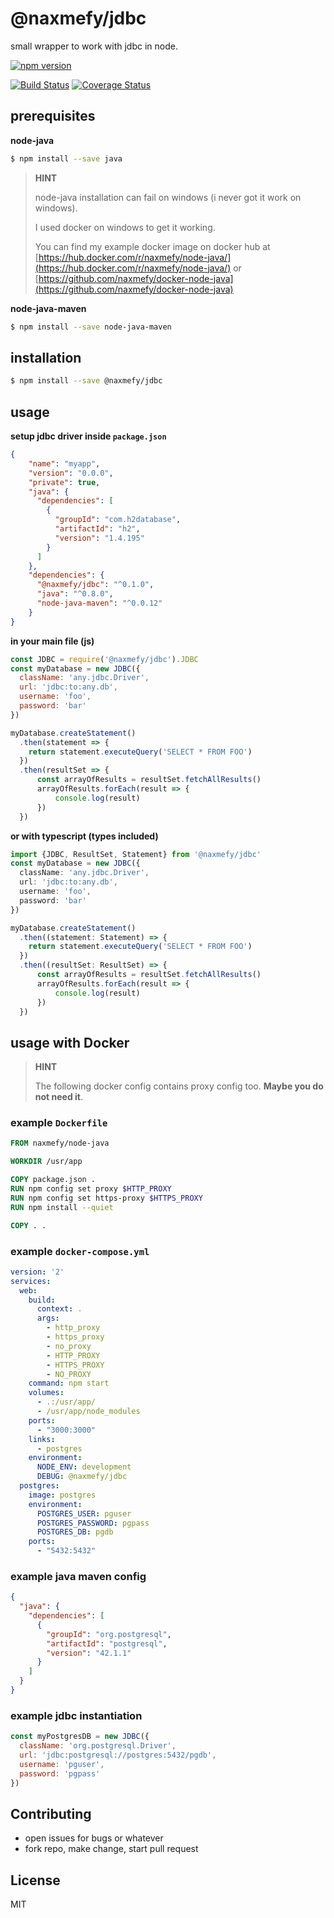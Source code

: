 # @naxmefy/jdbc

small wrapper to work with jdbc in node.

[![npm version](https://badge.fury.io/js/%40naxmefy%2Fjdbc.svg)](https://badge.fury.io/js/%40naxmefy%2Fjdbc)

[![Build Status](https://www.travis-ci.org/naxmefy/node-jdbc.svg?branch=master)](https://www.travis-ci.org/naxmefy/node-jdbc)
[![Coverage Status](https://coveralls.io/repos/github/naxmefy/node-jdbc/badge.svg?branch=master)](https://coveralls.io/github/naxmefy/node-jdbc?branch=master)

## prerequisites

**node-java**

```bash
$ npm install --save java
```

> **HINT**
>
> node-java installation can fail on windows 
> (i never got it work on windows).
>
> I used docker on windows to get it working.
>
> You can find my example docker image on docker hub at
> [https://hub.docker.com/r/naxmefy/node-java/](https://hub.docker.com/r/naxmefy/node-java/)
> or
> [https://github.com/naxmefy/docker-node-java](https://github.com/naxmefy/docker-node-java)

**node-java-maven**

```bash
$ npm install --save node-java-maven
```

## installation

```bash
$ npm install --save @naxmefy/jdbc
```

## usage

**setup jdbc driver inside ```package.json```**

```json
{
    "name": "myapp",
    "version": "0.0.0",
    "private": true,
    "java": {
      "dependencies": [
        {
          "groupId": "com.h2database",
          "artifactId": "h2",
          "version": "1.4.195"
        }
      ]
    },
    "dependencies": {
      "@naxmefy/jdbc": "^0.1.0",
      "java": "^0.8.0",
      "node-java-maven": "^0.0.12"
    }
}
```

**in your main file (js)**

```javascript
const JDBC = require('@naxmefy/jdbc').JDBC
const myDatabase = new JDBC({
  className: 'any.jdbc.Driver',
  url: 'jdbc:to:any.db',
  username: 'foo',
  password: 'bar'
})

myDatabase.createStatement()
  .then(statement => {
    return statement.executeQuery('SELECT * FROM FOO')
  })
  .then(resultSet => {
      const arrayOfResults = resultSet.fetchAllResults()
      arrayOfResults.forEach(result => {
          console.log(result)
      })
  })
```

**or with typescript (types included)**
```typescript
import {JDBC, ResultSet, Statement} from '@naxmefy/jdbc'
const myDatabase = new JDBC({
  className: 'any.jdbc.Driver',
  url: 'jdbc:to:any.db',
  username: 'foo',
  password: 'bar'
})

myDatabase.createStatement()
  .then((statement: Statement) => {
    return statement.executeQuery('SELECT * FROM FOO')
  })
  .then((resultSet: ResultSet) => {
      const arrayOfResults = resultSet.fetchAllResults()
      arrayOfResults.forEach(result => {
          console.log(result)
      })
  })
```

## usage with Docker

> **HINT**
>
> The following docker config contains proxy config too.
> **Maybe you do not need it**.

### example ``` Dockerfile ```

```dockerfile
FROM naxmefy/node-java

WORKDIR /usr/app

COPY package.json .
RUN npm config set proxy $HTTP_PROXY
RUN npm config set https-proxy $HTTPS_PROXY
RUN npm install --quiet

COPY . .
```

### example ``` docker-compose.yml ```

```yaml
version: '2'
services:
  web:
    build:
      context: .
      args:
        - http_proxy
        - https_proxy
        - no_proxy
        - HTTP_PROXY
        - HTTPS_PROXY
        - NO_PROXY
    command: npm start
    volumes:
      - .:/usr/app/
      - /usr/app/node_modules
    ports:
      - "3000:3000"
    links:
      - postgres
    environment:
      NODE_ENV: development
      DEBUG: @naxmefy/jdbc
  postgres:
    image: postgres
    environment:
      POSTGRES_USER: pguser
      POSTGRES_PASSWORD: pgpass
      POSTGRES_DB: pgdb
    ports:
      - "5432:5432"
```

### example java maven config

```json
{
  "java": {
    "dependencies": [
      {
        "groupId": "org.postgresql",
        "artifactId": "postgresql",
        "version": "42.1.1"
      }
    ]
  }
}
```

### example jdbc instantiation

```javascript
const myPostgresDB = new JDBC({
  className: 'org.postgresql.Driver',
  url: 'jdbc:postgresql://postgres:5432/pgdb',
  username: 'pguser',
  password: 'pgpass'
})
```

## Contributing

* open issues for bugs or whatever
* fork repo, make change, start pull request

## License

MIT
